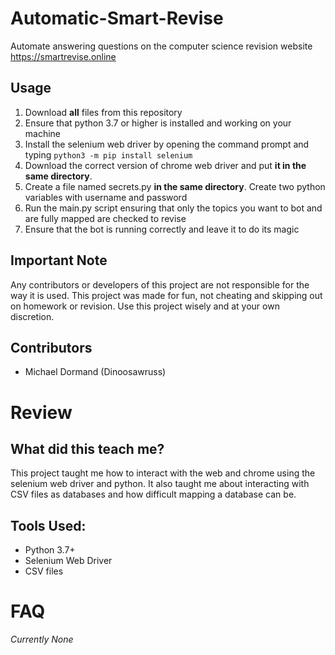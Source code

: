 # Automatic-Smart-Revise
 Automate answering questions on the computer science revision website https://smartrevise.online

## Usage
1. Download **all** files from this repository
2. Ensure that python 3.7 or higher is installed and working on your machine 
3. Install the selenium web driver by opening the command prompt and typing `python3 -m pip install selenium`
4. Download the correct version of chrome web driver and put **it in the same directory**.
5. Create a file named secrets.py **in the same directory**. Create two python variables with username and password
6. Run the main.py script ensuring that only the topics you want to bot and are fully mapped are checked to revise
7. Ensure that the bot is running correctly and leave it to do its magic 

## Important Note
Any contributors or developers of this project are not responsible for the way it is used. This project was made for fun, not cheating and skipping out on homework or revision. Use this project wisely and at your own discretion.

## Contributors 
* Michael Dormand (Dinoosawruss)

# Review
## What did this teach me?
This project taught me how to interact with the web and chrome using the selenium web driver and python. It also taught me about interacting with CSV files as databases and how difficult mapping a database can be. 

## Tools Used:
* Python 3.7+
* Selenium Web Driver
* CSV files

# FAQ
*Currently None*
